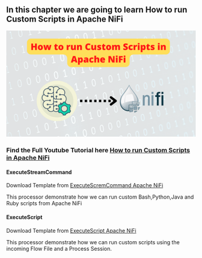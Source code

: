 ## In this chapter we are going to learn How to run Custom Scripts in Apache NiFi

![Run Custom Scripts](https://github.com/InsightByte/ApacheNifi/blob/main/Custom-Scripts/assets/Custom_scripts.png)


### Find the Full Youtube Tutorial here [How to run Custom Scripts in Apache NiFi](https://youtu.be/bn08IL_UHsQ)





#### ExecuteStreamCommand

Download Template from [ExecuteScremCommand Apache NiFi](https://github.com/InsightByte/ApacheNifi/blob/main/Custom-Scripts/templates/executeSteam.xml)

This processor demonstrate how we can run custom Bash,Python,Java and Ruby scripts from Apache NiFi


#### ExecuteScript

Download Template from [ExecuteScript Apache NiFi](https://github.com/InsightByte/ApacheNifi/blob/main/Custom-Scripts/templates/executeScript.xml)

This processor demonstrate how we can run custom scripts using the incoming Flow File and a Process Session.





